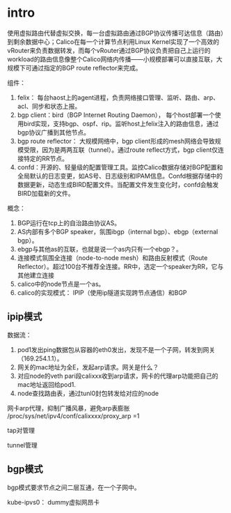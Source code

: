 # intro

使用虚拟路由代替虚拟交换，每一台虚拟路由通过BGP协议传播可达信息（路由）到剩余数据中心；Calico在每一个计算节点利用Linux Kernel实现了一个高效的vRouter来负责数据转发，而每个vRouter通过BGP协议负责把自己上运行的workload的路由信息像整个Calico网络内传播——小规模部署可以直接互联，大规模下可通过指定的BGP route reflector来完成。

组件：
1. felix： 每台haost上的agent进程，负责网络接口管理、监听、路由、arp、acl、同步和状态上报。
2. bgp client：bird（BGP Internet Routing Daemon）， 每个host部署一个使用bird实现，支持bgp、ospf、rip。监听host上felix注入的路由信息，通过bgp协议广播到其他节点。
3. bgp route reflector： 大规模网络中，bgp client形成的mesh网络会导致规模受限，因为是两两互联（tunnel）。通过route reflect方式，bgp client仅连接特定的RR节点。
4. confd：开源的、轻量级的配置管理工具。监控Calico数据存储对BGP配置和全局默认的日志变更，如AS号、日志级别和IPAM信息。Confd根据存储中的数据更新，动态生成BIRD配置文件。当配置文件发生变化时，confd会触发BIRD加载新的文件。

概念：
1. BGP运行在tcp上的自治路由协议AS。
2. AS内部有多个BGP speaker，氛围ibgp（internal bgp）、ebgp（external bgp）。
3. ebgp与其他as的互联，也就是说一个as内只有一个ebgp？。
4. 连接模式氛围全连接（node-to-node mesh）和路由反射模式（Route Reflector）。超过100台不推荐全连接。RR中，选定一个speaker为RR，它与其他建立连接
5. calico中的node节点是一个as。
6. calico的实现模式： IPIP（使用ip隧道实现跨节点通信）和BGP

## ipip模式
数据流：
1. pod1发出ping数据包从容器的eth0发出，发现不是一个子网，转发到网关（169.254.1.1）。
2. 网关的mac地址为全E，发起arp请求。网关是什么？
3. 对应node的veth pari段calixxx收到arp请求，网卡的代理arp功能把自己的mac地址返回给pod1.
4. node查找路由表，通过tunl0封包转发给对应的node

网卡arp代理，抑制广播风暴，避免arp表膨胀
/proc/sys/net/ipv4/conf/calixxxx/proxy_arp =1 

tap对管理

tunnel管理


## bgp模式

bgp模式要求节点之间二层互通，在一个子网中。

kube-ipvs0： dummy虚拟网昂卡